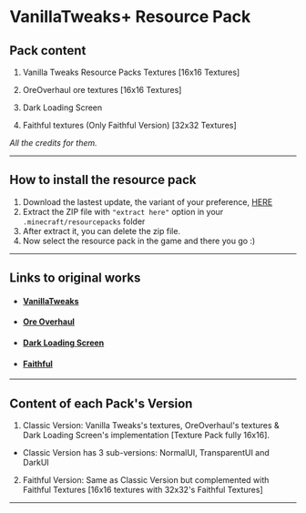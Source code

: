 ﻿# **VanillaTweaks+ Resource Pack**

## **Pack content**
1. Vanilla Tweaks Resource Packs Textures [16x16 Textures]

2. OreOverhaul ore textures [16x16 Textures]

3. Dark Loading Screen

4. Faithful textures (Only Faithful Version) [32x32 Textures]

_All the credits for them._

--- 

## **How to install the resource pack**
1. Download the lastest update, the variant of your preference, [HERE](https://github.com/d-l-n/VanillaTweaksPlus-Resource-Pack/releases)
2. Extract the ZIP file with `"extract here"` option in your `.minecraft/resourcepacks` folder
3. After extract it, you can delete the zip file.
4. Now select the resource pack in the game and there you go :)

---

## **Links to original works**
- #### [VanillaTweaks](https://vanillatweaks.net/ "VanillaTweaks Official Web Site")

- #### [Ore Overhaul](https://www.curseforge.com/minecraft/texture-packs/minecraft-3d-ores "Ore Overhaul CurseForge's page")

- #### [Dark Loading Screen](https://www.curseforge.com/minecraft/texture-packs/dark-loading-screen "Dark Loading Screen CurseForge's page")

- #### [Faithful](https://faithful.team/ "Faithful Official Web Site")

--- 

## **Content of each Pack's Version**

1. Classic Version: Vanilla Tweaks's textures, OreOverhaul's textures & Dark Loading Screen's implementation [Texture Pack fully 16x16].

- Classic Version has 3 sub-versions: NormalUI, TransparentUI and DarkUI

2. Faithful Version: Same as Classic Version but complemented with Faithful Textures [16x16 textures with 32x32's Faithful Textures]

---